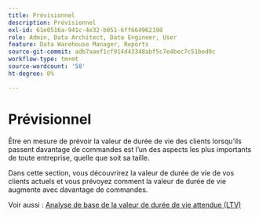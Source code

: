 ```yaml
---
title: Prévisionnel
description: Prévisionnel
exl-id: 61e0516a-941c-4e32-b051-6ff664962198
role: Admin, Data Architect, Data Engineer, User
feature: Data Warehouse Manager, Reports
source-git-commit: adb7aaef1cf914d43348abf5c7e4bec7c51bed0c
workflow-type: tm+mt
source-wordcount: '58'
ht-degree: 0%

---
```


# Prévisionnel

Être en mesure de prévoir la valeur de durée de vie des clients lorsqu’ils passent davantage de commandes est l’un des aspects les plus importants de toute entreprise, quelle que soit sa taille.

Dans cette section, vous découvrirez la valeur de durée de vie de vos clients actuels et vous prévoyez comment la valeur de durée de vie augmente avec davantage de commandes.

Voir aussi : [Analyse de base de la valeur de durée de vie attendue (LTV)](../../data-analyst/analysis/ess-expected-ltv.md)
